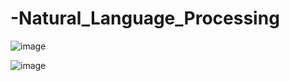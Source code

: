# -Natural_Language_Processing

![image](https://user-images.githubusercontent.com/102899170/189744533-7fc91b55-1be7-4eee-9f39-afc5d6772c30.png)

![image](https://user-images.githubusercontent.com/102899170/189744580-564efc01-8e1b-419b-8f39-49bc8434008f.png)
